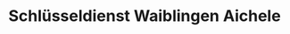 ---
title: "Schlüsseldienst Waiblingen Aichele"
url: /waiblingen/schluesseldienst-waiblingen-aichele/
shop: Schlüsseldienst
---